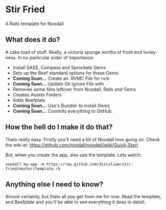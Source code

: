 # Stir Fried
A Rails template for Noodall

## What does it do?

A cake load of stuff. Really, a victoria sponge worths of front end lovley-ness. In no particular order of importance. 

* Install SASS, Compass and Sprockets Gems
* Sets up the Beef standard options for these Gems
* **Coming Soon...** Create an .RVMC File for rvm
* **Coming Soon...** Update Git Ignore File with 
* Removes some files leftover from Noodall, Rails and Gems
* Creates Assets Folders
* Adds Beefplate 
* **Coming Soon...** Use's Bundler to install Gems 
* **Coming Soon...** Commits everything to GitHub.

## How the hell do I make it do that?

Thats really easy. Firstly you'll need a bit of Noodall love going on. Check the wiki at: https://github.com/noodall/noodall/wiki/Quick-Start

*But*, when you create the app, also use the template. Lets watch: 

```
noodall my-app -m https://raw.github.com/discoliam/stir-fried/master/template.rb
```

## Anything else I need to know?

Almost certainly, but thats all you get from me for now. Read the template, and Beefplate and you'll be able to see everything it does in detail.